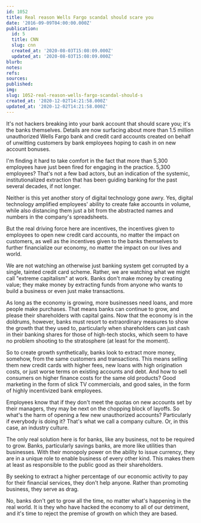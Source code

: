 ```yaml
---
id: 1052
title: Real reason Wells Fargo scandal should scare you
date: '2016-09-09T04:00:00.000Z'
publication:
  id: 5
  title: CNN
  slug: cnn
  created_at: '2020-08-03T15:08:09.000Z'
  updated_at: '2020-08-03T15:08:09.000Z'
blurb: 
notes: 
refs: 
sources: 
published: 
img: 
slug: 1052-real-reason-wells-fargo-scandal-should-s
created_at: '2020-12-02T14:21:58.000Z'
updated_at: '2020-12-02T14:21:58.000Z'
---
```

It's not hackers breaking into your bank account that should scare you; it's the banks themselves. Details are now surfacing about more than 1.5 million unauthorized Wells Fargo bank and credit card accounts created on behalf of unwitting customers by bank employees hoping to cash in on new account bonuses.

I'm finding it hard to take comfort in the fact that more than 5,300 employees have just been fired for engaging in the practice. 5,300 employees? That's not a few bad actors, but an indication of the systemic, institutionalized extraction that has been guiding banking for the past several decades, if not longer.

Neither is this yet another story of digital technology gone awry. Yes, digital technology amplified employees' ability to create fake accounts in volume, while also distancing them just a bit from the abstracted names and numbers in the company's spreadsheets.

But the real driving force here are incentives, the incentives given to employees to open new credit card accounts, no matter the impact on customers, as well as the incentives given to the banks themselves to further financialize our economy, no matter the impact on our lives and world.

We are not watching an otherwise just banking system get corrupted by a single, tainted credit card scheme. Rather, we are watching what we might call "extreme capitalism" at work. Banks don't make money by creating value; they make money by extracting funds from anyone who wants to build a business or even just make transactions.

As long as the economy is growing, more businesses need loans, and more people make purchases. That means banks can continue to grow, and please their shareholders with capital gains. Now that the economy is in the doldrums, however, banks must resort to extraordinary measures to show the growth that they used to, particularly when shareholders can just cash in their banking shares for those of high-tech stocks, which seem to have no problem shooting to the stratosphere (at least for the moment).

So to create growth synthetically, banks look to extract more money, somehow, from the same customers and transactions. This means selling them new credit cards with higher fees, new loans with high origination costs, or just worse terms on existing accounts and debt. And how to sell consumers on higher finance costs for the same old products? Good marketing in the form of slick TV commercials, and good sales, in the form of highly incentivized bank employees.

Employees know that if they don't meet the quotas on new accounts set by their managers, they may be next on the chopping block of layoffs. So what's the harm of opening a few new unauthorized accounts? Particularly if everybody is doing it? That's what we call a company culture. Or, in this case, an industry culture.

The only real solution here is for banks, like any business, not to be required to grow. Banks, particularly savings banks, are more like utilities than businesses. With their monopoly power on the ability to issue currency, they are in a unique role to enable business of every other kind. This makes them at least as responsible to the public good as their shareholders.

By seeking to extract a higher percentage of our economic activity to pay for their financial services, they don't help anyone. Rather than promoting business, they serve as drag.

No, banks don't get to grow all the time, no matter what's happening in the real world. It is they who have hacked the economy to all of our detriment, and it's time to reject the premise of growth on which they are based.
